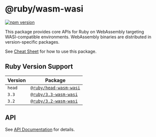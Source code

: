 # @ruby/wasm-wasi

[![npm version](https://badge.fury.io/js/@ruby%2Fwasm-wasi.svg)](https://www.npmjs.com/package/@ruby/wasm-wasi)

This package provides core APIs for Ruby on WebAssembly targeting WASI-compatible environments. WebAssembly binaries are distributed in version-specific packages.

See [Cheat Sheet](https://github.com/ruby/ruby.wasm/blob/main/docs/cheat_sheet.md) for how to use this package.

## Ruby Version Support

| Version | Package                                                                                                         |
| ------- | --------------------------------------------------------------------------------------------------------------- |
| `head`  | [`@ruby/head-wasm-wasi`](https://github.com/ruby/ruby.wasm/tree/main/packages/npm-packages/ruby-head-wasm-wasi) |
| `3.3`   | [`@ruby/3.3-wasm-wasi`](https://github.com/ruby/ruby.wasm/tree/main/packages/npm-packages/ruby-3.3-wasm-wasi)   |
| `3.2`   | [`@ruby/3.2-wasm-wasi`](https://github.com/ruby/ruby.wasm/tree/main/packages/npm-packages/ruby-3.2-wasm-wasi)   |

## API

See [API Documentation](https://ruby.github.io/ruby.wasm/npm/@ruby/ruby-wasm-wasi) for details.
